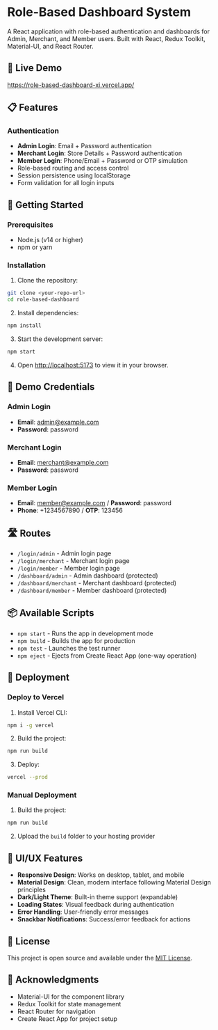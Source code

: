# Role-Based Dashboard System

A React application with role-based authentication and dashboards for Admin, Merchant, and Member users. Built with React, Redux Toolkit, Material-UI, and React Router.

## 🚀 Live Demo

https://role-based-dashboard-xi.vercel.app/

## 📋 Features

### Authentication
- **Admin Login**: Email + Password authentication
- **Merchant Login**: Store Details + Password authentication  
- **Member Login**: Phone/Email + Password or OTP simulation
- Role-based routing and access control
- Session persistence using localStorage
- Form validation for all login inputs


## 🚀 Getting Started

### Prerequisites
- Node.js (v14 or higher)
- npm or yarn

### Installation

1. Clone the repository:
```bash
git clone <your-repo-url>
cd role-based-dashboard
```

2. Install dependencies:
```bash
npm install
```

3. Start the development server:
```bash
npm start
```

4. Open [http://localhost:5173](http://localhost:5173) to view it in your browser.

## 🔐 Demo Credentials

### Admin Login
- **Email**: admin@example.com
- **Password**: password

### Merchant Login  
- **Email**: merchant@example.com
- **Password**: password

### Member Login
- **Email**: member@example.com / **Password**: password
- **Phone**: +1234567890 / **OTP**: 123456

## 🛣️ Routes

- `/login/admin` - Admin login page
- `/login/merchant` - Merchant login page  
- `/login/member` - Member login page
- `/dashboard/admin` - Admin dashboard (protected)
- `/dashboard/merchant` - Merchant dashboard (protected)
- `/dashboard/member` - Member dashboard (protected)



## 📦 Available Scripts

- `npm start` - Runs the app in development mode
- `npm build` - Builds the app for production
- `npm test` - Launches the test runner
- `npm eject` - Ejects from Create React App (one-way operation)

## 🚢 Deployment

### Deploy to Vercel

1. Install Vercel CLI:
```bash
npm i -g vercel
```

2. Build the project:
```bash
npm run build
```

3. Deploy:
```bash
vercel --prod
```

### Manual Deployment

1. Build the project:
```bash
npm run build
```

2. Upload the `build` folder to your hosting provider

## 🎨 UI/UX Features

- **Responsive Design**: Works on desktop, tablet, and mobile
- **Material Design**: Clean, modern interface following Material Design principles
- **Dark/Light Theme**: Built-in theme support (expandable)
- **Loading States**: Visual feedback during authentication
- **Error Handling**: User-friendly error messages
- **Snackbar Notifications**: Success/error feedback for actions


## 📄 License

This project is open source and available under the [MIT License](LICENSE).

## 🙏 Acknowledgments

- Material-UI for the component library
- Redux Toolkit for state management
- React Router for navigation
- Create React App for project setup
